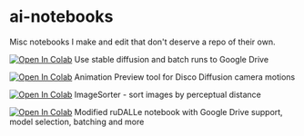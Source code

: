 # ai-notebooks

Misc notebooks I make and edit that don't deserve a repo of their own.

[![Open In Colab](https://colab.research.google.com/assets/colab-badge.svg)](https://colab.research.google.com/github/ssss12315/ai-notebooks/blob/main/pharmapsychotic_Stable_Diffusion.ipynb) Use stable diffusion and batch runs to Google Drive

[![Open In Colab](https://colab.research.google.com/assets/colab-badge.svg)](https://colab.research.google.com/github/pharmapsychotic/ai-notebooks/blob/main/pharmapsychotic_AnimationPreview.ipynb) Animation Preview tool for Disco Diffusion camera motions

[![Open In Colab](https://colab.research.google.com/assets/colab-badge.svg)](https://colab.research.google.com/github/pharmapsychotic/ai-notebooks/blob/main/pharmapsychotic_ImageSorter.ipynb) ImageSorter - sort images by perceptual distance

[![Open In Colab](https://colab.research.google.com/assets/colab-badge.svg)](https://colab.research.google.com/github/pharmapsychotic/ai-notebooks/blob/main/pharmapsychotic_rudalle.ipynb) Modified ruDALLe notebook with Google Drive support, model selection, batching and more


